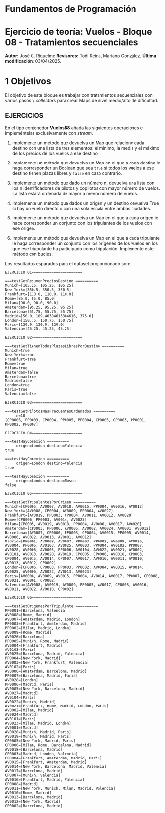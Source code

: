 # Fundamentos de Programación
# Ejercicio de teoría: Vuelos - Bloque 08 - Tratamientos secuenciales

**Autor:** José C. Riquelme 
**Revisores:**  Toñi Reina, Mariano González. 
**Última modificación:** 03/04/2025.

# **1 Objetivos**

El objetivo de este bloque es trabajar con tratamientos secuenciales con varios pasos y *collectors* para crear Maps de nivel medio/alto de dificultad.


## EJERCICIOS

En el tipo contenedor **VuelosB8** añada las siguientes operaciones e impleméntelas exclusivamente con *stream*.


1.	Implemente un método que devuelva un Map que relacione cada destino con una lista de tres elementos: el mínimo, la media y el máximo de los precios de los vuelos a ese destino

2.	Implemente un método que devuelva un Map en el que a cada destino le haga corresponder un Boolean que sea `true` si todos los vuelos a ese destino tienen plazas libres y `false` en caso contrario.   

3.	Implemente un método que dado un número n, devuelva una lista con los n identificadores de pilotos y copilotos con mayor número de vuelos. La lista estará ordenada de mayor a menor número de vuelos.

4.	Implemente un método que dados un origen y un destino devuelva True si hay un vuelo directo o con una sola escala entre ambas ciudades.

5. Implemente un método que devuelva un Map en el que a cada origen le hace corresponder un conjunto con los tripulantes de los vuelos con ese origen.

6. Implemente un método que devuelva un Map en el que a cada tripulante le haga corresponder un conjunto con los orígenes de los vuelos en los que ese triupulante ha participado como tripulación. Implemente este método con bucles.

Los resultados esparados para el dataset proporcionado son:

```
EJERCICIO 01=======================

===testGetResumenPreciosDestino ==========
Munich=[105.25, 105.25, 105.25]
New York=[350.5, 350.5, 350.5]
Frankfurt=[110.0, 110.0, 110.0]
Rome=[85.0, 85.0, 85.0]
Milan=[90.0, 90.0, 90.0]
Amsterdam=[95.25, 95.25, 95.25]
Barcelona=[55.75, 55.75, 55.75]
Madrid=[50.0, 109.40384615384616, 375.0]
London=[150.75, 150.75, 150.75]
Paris=[120.0, 120.0, 120.0]
Valencia=[45.25, 45.25, 45.25]

EJERCICIO 02=======================

===testGetTienenTodosPlazasLibresPorDestino ==========
Munich=true
New York=true
Frankfurt=true
Rome=true
Milan=true
Amsterdam=false
Barcelona=true
Madrid=false
London=true
Paris=true
Valencia=false

EJERCICIO 03=======================

===testGetPilotosMasFrecuentesOrdenados ==========
	 n=10
[CP0006, PP0003, CP0004, PP0005, PP0004, CP0005, CP0003, PP0001, PP0002, PP0007]

EJERCICIO 04=======================

===testHayConexion ==========
	 origen=London destino=Valencia
true

===testHayConexion ==========
	 origen=London destino=Valencia
true

===testHayConexion ==========
	 origen=London destino=Moscu
false

EJERCICIO 05=======================

===testGetTripulantesPorOrigen ==========
Munich=[CP0005, AV0007, AV0018, AV0015, PP0004, AV0016, AV0012]
New York=[AV0008, CP0004, AV0009, PP0004, AV0027]
Frankfurt=[AV0019, PP0003, CP0004, AV0011, AV0012, AV0020]
Rome=[CP0006, PP0003, AV0014, AV0023]
Milan=[CP0005, AV0019, AV0018, PP0004, AV0006, AV0017, AV0020]
Amsterdam=[CP0003, PP0006, AV0005, AV0002, AV0024, AV0001, AV0012]
Barcelona=[AV0007, CP0006, PP0003, CP0004, AV0015, PP0005, AV0014, AV0006, AV0022, AV0013, AV0001, AV0012]
Madrid=[PP0001, AV0008, AV0007, PP0003, PP0002, AV0009, AV0026, AV0004, PP0005, AV0103, AV0025, AV0003, PP0004, AV0102, PP0007, AV0028, AV0006, AV0005, PP0006, AV0104, AV0022, AV0021, AV0002, AV0101, AV0023, AV0020, AV0019, CP0005, CP0006, AV0018, CP0003, CP0004, AV0015, AV0014, CP0007, AV0017, AV0016, AV0011, AV0010, AV0013, AV0012, CP0002]
London=[CP0006, CP0003, PP0003, PP0002, AV0004, AV0015, AV0014, AV0025, AV0006, AV0022, AV0013, AV0023]
Paris=[AV0008, AV0009, AV0015, PP0004, AV0014, AV0017, PP0007, CP0008, AV0021, AV0001, CP0002]
Valencia=[AV0008, AV0019, AV0009, PP0005, AV0017, CP0008, AV0016, AV0011, AV0022, AV0010, CP0002]

EJERCICIO 06=======================

===testGetOrigenesPorTripulante ==========
PP0001=[Barcelona, Valencia]
AV0008=[Rome, Madrid]
AV0007=[Amsterdam, Madrid, London]
PP0003=[Frankfurt, Amsterdam, Madrid]
PP0002=[Milan, Madrid, London]
AV0009=[Rome, Madrid]
AV0026=[Barcelona]
PP0005=[Munich, Rome, Madrid]
AV0004=[Frankfurt, Madrid]
AV0103=[Paris]
AV0025=[Barcelona, Madrid, Valencia]
PP0004=[New York, Madrid]
AV0003=[New York, Frankfurt, Valencia]
AV0102=[Paris]
AV0006=[Amsterdam, Barcelona, Madrid]
PP0007=[Barcelona, Madrid, Paris]
AV0028=[London]
PP0006=[Madrid, Paris]
AV0005=[New York, Barcelona, Madrid]
AV0027=[Madrid]
AV0104=[Paris]
AV0022=[Munich, Madrid]
AV0021=[Frankfurt, Rome, Madrid, London, Paris]
AV0002=[Milan, Madrid]
AV0024=[Madrid]
AV0101=[Paris]
AV0023=[Milan, Madrid, London]
AV0001=[Madrid]
AV0020=[Munich, Madrid, Paris]
AV0019=[Munich, Madrid, Paris]
CP0005=[New York, Madrid, Paris]
CP0006=[Milan, Rome, Barcelona, Madrid]
AV0018=[Barcelona, Madrid]
CP0003=[Madrid, London, Valencia]
CP0004=[Frankfurt, Amsterdam, Madrid, Paris]
AV0015=[Frankfurt, Amsterdam, Madrid]
AV0014=[New York, Barcelona, Madrid, Valencia]
AV0017=[Barcelona, Madrid]
CP0007=[Munich, Valencia]
AV0016=[Frankfurt, Madrid, Valencia]
CP0008=[Madrid]
AV0011=[New York, Munich, Milan, Madrid, Valencia]
AV0010=[Rome, Madrid]
AV0013=[Barcelona, Madrid]
AV0012=[New York, Madrid]
CP0002=[Barcelona, Madrid]
```
